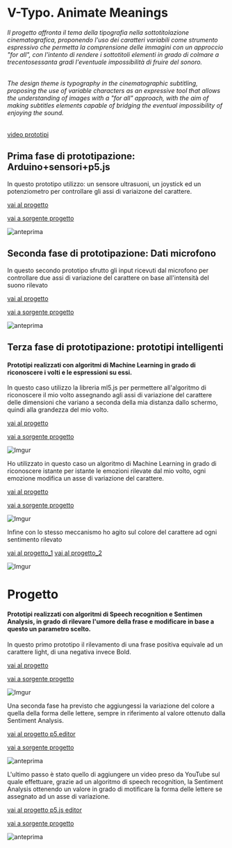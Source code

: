 # V-Typo. Animate Meanings
###### Il progetto affronta il tema della tipografia nella sottotitolazione cinematografica, proponendo l'uso dei caratteri variabili come strumento espressivo che permetta la comprensione delle immagini con un approccio "for all", con l'intento di rendere i sottotitoli elementi in grado di colmare a trecentosessanta gradi l'eventuale impossibilità di fruire del sonoro. ######

###### *The design theme is typography in the cinematographic subtitling, proposing the use of variable characters as an expressive tool that allows the understanding of images with a "for all" approach, with the aim of making subtitles elements capable of bridging the eventual impossibility of enjoying the sound*. 
[video prototipi](https://www.youtube.com/channel/UCkjRX9Fz-Cb1KqOfj2qPm4w/)



## Prima fase di prototipazione: Arduino+sensori+p5.js  ##
 In questo prototipo utilizzo: un sensore ultrasuoni, un joystick ed un potenziometro per controllare gli assi di variaizone del carattere. 
 
 
 [vai al progetto](https://editor.p5js.org/gr.ace/full/kET-pmdYl) 
 
 [vai a sorgente progetto](https://github.com/gr-ace-p/v-typo/tree/master/Primi%20prototipi_arduino%20e%20sensori)


![anteprima](https://imgur.com/ljHEUlN.gif)


## Seconda fase di prototipazione: Dati microfono ##
 In questo secondo prototipo sfrutto gli input ricevuti dal microfono per controllare due assi di variazione del carattere on base all'intensità del suono rilevato
 
 
 [vai al progetto](https://editor.p5js.org/gr.ace/full/M1ov0ly79) 
 
 [vai a sorgente progetto](https://github.com/gr-ace-p/v-typo/tree/master/Prototipo%20microfono%20e%20VF)


![anteprima](https://i.imgur.com/IQHQlBn.gif)


## Terza fase di prototipazione: prototipi intelligenti ##
#### Prototipi realizzati con algoritmi di Machine Learning in grado di riconoscere i volti e le espressioni su essi. ####
 In questo caso utilizzo la libreria ml5.js per permettere all'algoritmo di riconoscere il mio volto assegnando agli assi di variazione del carattere delle dimensioni che variano a seconda della mia distanza dallo schermo, quindi alla grandezza del mio volto.
 
 
 [vai al progetto](https://editor.p5js.org/gr.ace/full/-YJZEA8sf) 
 
 [vai a sorgente progetto](https://github.com/gr-ace-p/v-typo/tree/master/PrototipiIntelligenti/ml5FaceDetection)


![Imgur](https://imgur.com/qSCBBfM.gif)



 Ho utilizzato in questo caso un algoritmo di Machine Learning in grado di riconoscere istante per istante le emozioni rilevate dal mio volto, ogni emozione modifica un asse di variazione del carattere. 
 
 
 [vai al progetto](https://editor.p5js.org/gr.ace/full/Ztfd3xQNy) 
 
 [vai a sorgente progetto](https://github.com/gr-ace-p/v-typo/tree/master/PrototipiIntelligenti/SentimentAnalysis)


![Imgur](https://imgur.com/U8oVxmz.gif)


Infine con lo stesso meccanismo ho agito sul colore del carattere ad ogni sentimento rilevato


[vai al progetto_1](https://editor.p5js.org/gr.ace/full/Se3VX-QkU) [vai al progetto_2](https://editor.p5js.org/gr.ace/full/Q96NWNCD)




![Imgur](https://imgur.com/BKLMymh.gif)

# Progetto
#### Prototipi realizzati con algoritmi di Speech recognition e Sentimen Analysis, in grado di rilevare l'umore della frase e modificare in base a questo un parametro scelto. ####


In questo primo prototipo il rilevamento di una frase positiva equivale ad un carattere light, di una negativa invece Bold.


[vai al progetto](https://editor.p5js.org/gr.ace/full/LE0oLOwA)

[vai a sorgente progetto](https://github.com/gr-ace-p/v-typo/tree/master/prototipi%20progetto/speech%2Bsentiment%20testo)


![Imgur](https://imgur.com/DiBnuz9.gif)


Una seconda fase ha previsto che aggiungessi la variazione del colore a quella della forma delle lettere, sempre in riferimento al valore ottenuto dalla Sentiment Analysis.

[vai al progetto p5.editor](https://editor.p5js.org/gr.ace/full/m7IoA91n)

[vai a sorgente progetto](https://github.com/gr-ace-p/v-typo/tree/master/prototipi%20progetto/speech%2Bsentiment%20testo%20e%20colore)


![anteprima](https://imgur.com/xhey1qK.gif)


L'ultimo passo è stato quello di aggiungere un video preso da YouTube sul quale effettuare, grazie ad un algoritmo di speech recognition, la Sentiment Analysis ottenendo un valore in grado di motificare la forma delle lettere se assegnato ad un asse di variazione.

[vai al progetto p5.js editor](https://editor.p5js.org/gr.ace/sketches/JYxfZfrn3)

[vai a sorgente progetto](https://github.com/gr-ace-p/v-typo/tree/master/prototipi%20progetto/speech%2B%20sentiment%20video%20e%20testo/funzionante)


![anteprima](https://imgur.com/ZGxO6aj.gif)

